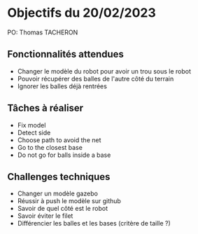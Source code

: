 # Objectifs du 20/02/2023

PO: Thomas TACHERON

## Fonctionnalités attendues

- Changer le modèle du robot pour avoir un trou sous le robot
- Pouvoir récupérer des balles de l'autre côté du terrain
- Ignorer les balles déjà rentrées


## Tâches à réaliser

- Fix model
- Detect side
- Choose path to avoid the net
- Go to the closest base
- Do not go for balls inside a base

## Challenges techniques

- Changer un modèle gazebo
- Réussir à push le modèle sur github
- Savoir de quel côté est le robot
- Savoir éviter le filet
- Différencier les balles et les bases (critère de taille ?)
